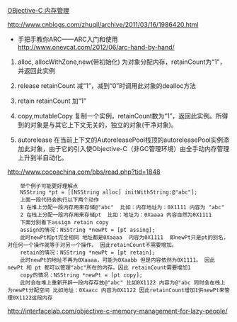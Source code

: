 [OBjective-C 内存管理](http://www.cnblogs.com/zilongshanren/archive/2011/08/08/2131236.html)

http://www.cnblogs.com/zhuqil/archive/2011/03/16/1986420.html


* 手把手教你ARC——ARC入门和使用  http://www.onevcat.com/2012/06/arc-hand-by-hand/


1. alloc, allocWithZone,new(带初始化)
   为对象分配内存，retainCount为“1”，并返回此实例

2. release
   retainCount 减“1”，减到“0”时调用此对象的dealloc方法

3. retain
   retainCount 加“1”

4. copy,mutableCopy
   复制一个实例，retainCount数为“1”，返回此实例。所得到的对象是与其它上下文无关的，独立的对象(干净对象)。

5. autorelease
   在当前上下文的AutoreleasePool栈顶的autoreleasePool实例添加此对象，由于它的引入使Objective-C（非GC管理环境）由全手动内存管理上升到半自动化。


http://www.cocoachina.com/bbs/read.php?tid=1848

		举个例子可能更好理解点 
		NSString *pt = [[NSString alloc] initWithString:@"abc"]; 
		上面一段代码会执行以下两个动作 
		1 在堆上分配一段内存用来存储@"abc"  比如：内存地址为：0X1111 内容为 "abc" 
		2 在栈上分配一段内存用来存储pt  比如：地址为：0Xaaaa 内容自然为0X1111   
		下面分别看下assign retain copy 
		assign的情况：NSString *newPt = [pt assing];    
		此时newPt和pt完全相同 地址都是0Xaaaa  内容为0X1111  即newPt只是pt的别名，对任何一个操作就等于对另一个操作。 因此retainCount不需要增加。 
		retain的情况：NSString *newPt = [pt retain];    
		此时newPt的地址不再为0Xaaaa，可能为0Xaabb 但是内容依然为0X1111。 因此newPt 和 pt 都可以管理"abc"所在的内存。因此 retainCount需要增加1   
		copy的情况：NSString *newPt = [pt copy];  
		此时会在堆上重新开辟一段内存存放@"abc" 比如0X1122 内容为@"abc 同时会在栈上为newPt分配空间 比如地址：0Xaacc 内容为0X1122 因此retainCount增加1供newPt来管理0X1122这段内存 
		
		
http://interfacelab.com/objective-c-memory-management-for-lazy-people/